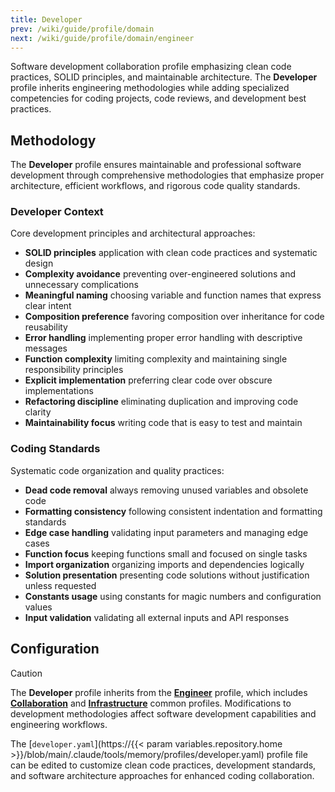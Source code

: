 ```yaml
---
title: Developer
prev: /wiki/guide/profile/domain
next: /wiki/guide/profile/domain/engineer
---
```


Software development collaboration profile emphasizing clean code practices, SOLID principles, and maintainable architecture. The **Developer** profile inherits engineering methodologies while adding specialized competencies for coding projects, code reviews, and development best practices.

<!--more-->

## Methodology

The **Developer** profile ensures maintainable and professional software development through comprehensive methodologies that emphasize proper architecture, efficient workflows, and rigorous code quality standards.

### Developer Context

Core development principles and architectural approaches:

- **SOLID principles** application with clean code practices and systematic design
- **Complexity avoidance** preventing over-engineered solutions and unnecessary complications
- **Meaningful naming** choosing variable and function names that express clear intent
- **Composition preference** favoring composition over inheritance for code reusability
- **Error handling** implementing proper error handling with descriptive messages
- **Function complexity** limiting complexity and maintaining single responsibility principles
- **Explicit implementation** preferring clear code over obscure implementations
- **Refactoring discipline** eliminating duplication and improving code clarity
- **Maintainability focus** writing code that is easy to test and maintain

### Coding Standards

Systematic code organization and quality practices:

- **Dead code removal** always removing unused variables and obsolete code
- **Formatting consistency** following consistent indentation and formatting standards
- **Edge case handling** validating input parameters and managing edge cases
- **Function focus** keeping functions small and focused on single tasks
- **Import organization** organizing imports and dependencies logically
- **Solution presentation** presenting code solutions without justification unless requested
- **Constants usage** using constants for magic numbers and configuration values
- **Input validation** validating all external inputs and API responses

## Configuration

> [!CAUTION]
> The **Developer** profile inherits from the [**Engineer**](/claude/wiki/guide/profile/domain/engineer) profile, which includes [**Collaboration**](/claude/wiki/guide/profile/common/collaboration) and [**Infrastructure**](/claude/wiki/guide/profile/common/infrastructure) common profiles. Modifications to development methodologies affect software development capabilities and engineering workflows.

The [`developer.yaml`](https://{{< param variables.repository.home >}}/blob/main/.claude/tools/memory/profiles/developer.yaml) profile file can be edited to customize clean code practices, development standards, and software architecture approaches for enhanced coding collaboration.
